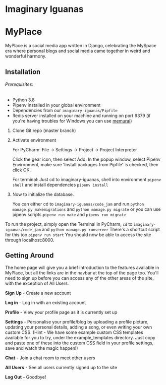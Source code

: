 # Imaginary Iguanas
# MyPlace

MyPlace is a social media app written in Django, celebrating the MySpace era where personal blogs and social media came together in weird and wonderful harmony.

## Installation

###### Prerequisites:
- Python 3.8
- Pipenv installed in your global environment
- Dependencies from our `imaginary-iguanas/Pipfile`
- Redis server installed on your machine and running on port 6379 (if you're having troubles for Windows you can use [memurai](https://docs.memurai.com/))

1. Clone Git repo (master branch)
2. Activate environment

    For PyCharm: File -> Settings -> Project -> Project Interpreter
    
    Click the gear icon, then select Add. In the popup window, select Pipenv Environment, make sure 'Install packages from Pipfile' is checked, then click OK.

    For terminal: Just cd to imaginary-iguanas, shell into environment `pipenv shell` and install dependencies `pipenv install`

6. Now to initialize the database. 

    You can either cd to `imaginary-iguanas/code_jam` and run `python manage.py makemigrations` and `python manage.py migrate`
    or you can use pipenv scripts `pipenv run make` and `pipenv run migrate`

To run the project, simply open the Terminal in PyCharm, `cd` to `imaginary-iguanas/code_jam` and `python manage.py runserver`
There's a shortcut script for this too `pipenv run start`
You should now be able to access the site through localhost:8000.

## Getting Around

The home page will give you a brief introduction to the features available in MyPlace, but all the links are in the navbar at the top of the page too. You'll need to sign up before you can access any of the other areas of the site, with the exception of All Users.

**Sign Up** - Create a new account

**Log in** - Log in with an existing account

**Profile** - View your profile page as it is currently set up

**Settings** - Personalise your profile/blog by uploading a profile picture, updating your personal details, adding a song, or even writing your own custom CSS. (Hint - We have some example custom CSS templates available for you to try, under the example_templates directory. Just copy and paste one of these into the custom CSS field in your profile settings, save and watch the magic happen!)

**Chat** - Join a chat room to meet other users

**All Users** - See all users currently signed up to the site

**Log Out** - Goodbye!
